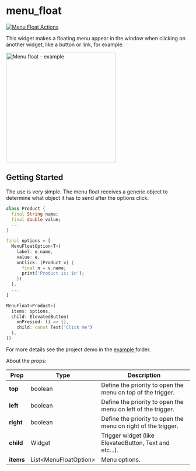 # menu_float

[![Menu Float Actions](https://github.com/emirdeliz/menu_float/actions/workflows/main.yml/badge.svg)](https://github.com/emirdeliz/menu_float/actions/workflows/main.yml)

This widget makes a floating menu appear in the window when clicking on another widget, like a button or link, for example.

<img src="https://raw.githubusercontent.com/emirdeliz/menu_float/master/assets/example.gif" width="300" height="auto" alt="Menu float - example"/>

## Getting Started
The use is very simple. The menu float receives a generic object to determine what object it has to send after the options click.

```dart
class Product {
  final String name;
  final double value;
  ...
}

final options = [
  MenuFloatOption<T>(
    label: e.name,
    value: e,
    onClick: (Product v) {
      final n = v.name;
      print('Product is: $n');
    })
  ),
  ...
]

MenuFloat<Product>(
  items: options,
  child: ElevatedButton(
    onPressed: () => {}, 
    child: const Text('Click me')
  ),
))
```

For more details see the project demo in the [example
](https://github.com/emirdeliz/menu_float/tree/master/example/menu_float_demo)folder.

About the props:

| **Prop**  | **Type** | **Description** |
|-----------|----------|---------------------------------------------------------------------|
| **top** | boolean | Define the priority to open the menu on top of the trigger. |
| **left** | boolean | Define the priority to open the menu on left of the trigger. |
| **right** | boolean | Define the priority to open the menu on right of the trigger. |
| **child** | Widget | Trigger widget (like ElevatedButton, Text and etc...). |
| **items** | List<MenuFloatOption<T>> | Menu options. |
